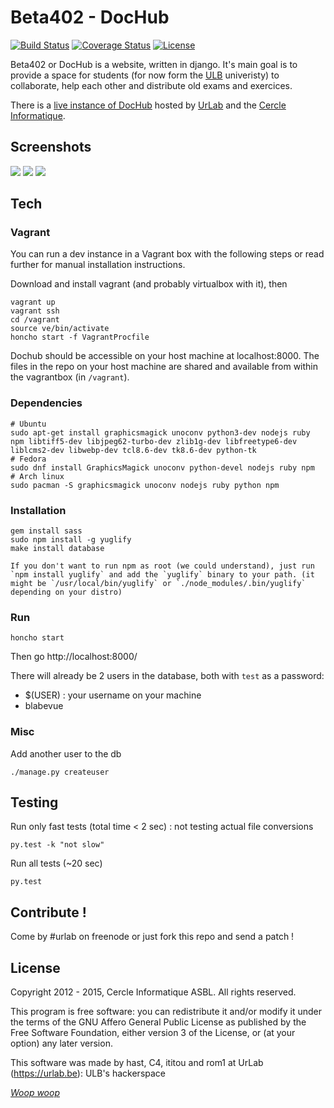 # Beta402 - DocHub

[![Build Status](https://travis-ci.org/UrLab/beta402.svg?branch=master)](https://travis-ci.org/UrLab/beta402) [![Coverage Status](https://coveralls.io/repos/UrLab/beta402/badge.svg?branch=master&service=github)](https://coveralls.io/github/UrLab/beta402?branch=master) [![License](https://img.shields.io/badge/license-AGPL%20v3-blue.svg)](https://github.com/UrLab/beta402/blob/master/LICENSE)


Beta402 or DocHub is a website, written in django. It's main goal is to provide a space for students (for now form the [ULB](https://ulb.ac.be) univeristy) to collaborate, help each other and distribute old exams and exercices.

There is a [live instance of DocHub](https://dochub.be) hosted by [UrLab](https://urlab.be) and the [Cercle Informatique](https://cerkinfo.be).

## Screenshots

![](https://github.com/urlab/beta402/blob/master/.meta/screen-1.png)
![](https://github.com/urlab/beta402/blob/master/.meta/screen-2.png)
![](https://github.com/urlab/beta402/blob/master/.meta/screen-3.png)

## Tech

### Vagrant
You can run a dev instance in a Vagrant box with the following steps or read further for manual installation instructions.

Download and install vagrant (and probably virtualbox with it), then
    
    vagrant up
    vagrant ssh
    cd /vagrant
    source ve/bin/activate
    honcho start -f VagrantProcfile

Dochub should be accessible on your host machine at localhost:8000.
The files in the repo on your host machine are shared and available from within the vagrantbox (in `/vagrant`).

### Dependencies

    # Ubuntu
    sudo apt-get install graphicsmagick unoconv python3-dev nodejs ruby npm libtiff5-dev libjpeg62-turbo-dev zlib1g-dev libfreetype6-dev liblcms2-dev libwebp-dev tcl8.6-dev tk8.6-dev python-tk
    # Fedora
    sudo dnf install GraphicsMagick unoconv python-devel nodejs ruby npm
    # Arch linux
    sudo pacman -S graphicsmagick unoconv nodejs ruby python npm

### Installation

    gem install sass
    sudo npm install -g yuglify
    make install database

    If you don't want to run npm as root (we could understand), just run `npm install yuglify` and add the `yuglify` binary to your path. (it might be `/usr/local/bin/yuglify` or `./node_modules/.bin/yuglify` depending on your distro)

### Run

    honcho start

Then go http://localhost:8000/

There will already be 2 users in the database, both with `test` as a password:
   - $(USER) : your username on your machine
   - blabevue


### Misc


Add another user to the db

    ./manage.py createuser

## Testing

Run only fast tests (total time < 2 sec) : not testing actual file conversions

    py.test -k "not slow"

Run all tests (~20 sec)

    py.test

## Contribute !


Come by #urlab on freenode or just fork this repo and send a patch !


## License


Copyright 2012 - 2015, Cercle Informatique ASBL. All rights reserved.

This program is free software: you can redistribute it and/or modify it
under the terms of the GNU Affero General Public License as published by
the Free Software Foundation, either version 3 of the License, or (at
your option) any later version.

This software was made by hast, C4, ititou and rom1 at UrLab (https://urlab.be): ULB's hackerspace


[_Woop woop_](https://www.youtube.com/watch?v=z13qnzUQwuI)

